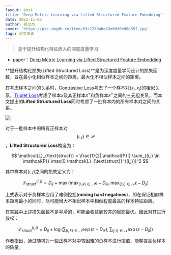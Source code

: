 ```yaml
---
layout: post
title: 'Deep Metric Learning via Lifted Structured Feature Embedding'
date: 2022-11-03
author: 郑之杰
cover: 'https://pic.imgdb.cn/item/63c1230abe43e0d30e00d85f.jpg'
tags: 论文阅读
---
```


> 基于提升结构化特征嵌入的深度度量学习.

- paper：[Deep Metric Learning via Lifted Structured Feature Embedding](https://arxiv.org/abs/1511.06452)

**提升结构化损失(Lifted Structured Loss)**是为深度度量学习设计的损失函数，旨在最小化相似样本之间的距离，最大化不相似样本之间的距离。

在考虑样本之间的关系时，[Contrastive Loss](http://yann.lecun.com/exdb/publis/pdf/chopra-05.pdf)考虑了一个样本对$(x_i,x_j)$的相似关系，[<font color=blue>Triplet Loss</font>](https://0809zheng.github.io/2022/11/02/triplet.html)考虑了样本$x$及其正样本$x^+$和负样本$x^-$之间的三元组关系，而本文提出的**Lifted Structured Loss**同时考虑了一批样本内的所有样本对之间的关系。

![](https://pic.imgdb.cn/item/63c5109dbe43e0d30eb9c770.jpg)

对于一批样本中的所有正样本对$$(i,j) \in \mathcal{P}$$，**Lifted Structured Loss**构造为：

$$ \mathcal{L}_{\text{struct}} = \frac{1}{2| \mathcal{P}|} \sum_{(i,j) \in \mathcal{P}} \max(0,\mathcal{L}_{\text{struct}}^{(i,j)})^2 $$

其中样本对$(i,j)$之间的损失定义为：

$$ \mathcal{L}_{\text{struct}}^{(i,j)} = D_{ij} + \max(\mathop{\max}_{(i,k) \in \mathcal{N}} \epsilon-D_{ik},\mathop{\max}_{(j,l) \in \mathcal{N}} \epsilon-D_{jl}) $$

上式表示对于负样本应用了难例挖掘(**mining hard negatives**)，即在保证相似样本距离最小的同时，尽可能增大不相似样本中相似程度最高的样本特征距离。

在实践中上述损失函数不是平滑的，可能会收敛到较差的局部最优。因此对其进行放松：

$$ \mathcal{L}_{\text{struct}}^{(i,j)} = D_{ij} + \log(\sum_{(i,k) \in \mathcal{N}} \exp(\epsilon-D_{ik}),\sum_{(j,l) \in \mathcal{N}} \exp(\epsilon-D_{jl}))  $$

作者指出，通过随机对一些正样本对中较困难的负样本进行插值，能够提高负样本的质量。